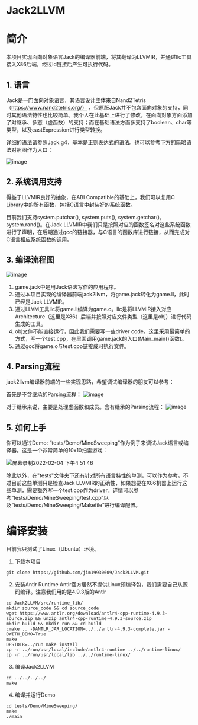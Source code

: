 # Jack2LLVM

# 简介
本项目实现面向对象语言Jack的编译器前端，将其翻译为LLVMIR，并通过llc工具接入X86后端，经过ld链接后产生可执行代码。

## 1. 语言
Jack是一门面向对象语言，其语言设计主体来自Nand2Tetris（https://www.nand2tetris.org/） ，但原版Jack并不包含面向对象的支持，同时其他语法特性也比较简单。我个人在此基础上进行了修改，在面向对象方面添加了对继承、多态（虚函数）的支持；而在基础语法方面多支持了boolean、char等类型，以及castExpression进行类型转换。

详细的语法请参照Jack.g4，基本是正则表达式的语法。也可以参考下方的简略语法对照图作为入口：

![image](https://user-images.githubusercontent.com/22334008/152664632-80987b82-80ba-4bc4-8aba-5d87a10d450e.png)

## 2. 系统调用支持
得益于LLVMIR良好的抽象，在ABI Compatible的基础上，我们可以复用C Library中的所有函数，包括C语言中封装好的系统函数。

目前我们支持system.putchar(), system.puts(), system.getchar()，system.rand()。在Jack LLVMIR中我们只是按照对应的函数签名对这些系统函数进行了声明，在后期通过gcc的链接器，与C语言的函数库进行链接，从而完成对C语言相应系统函数的调用。

## 3. 编译流程图

![image](https://user-images.githubusercontent.com/22334008/152664979-2e8df4d9-d4cb-4d6b-9566-dcffeac57625.png)

1. game.jack中是用Jack语法写作的应用程序。
2. 通过本项目实现的编译器前端jack2llvm，将game.jack转化为game.ll，此时已经是Jack LLVMIR。
3. 通过LLVM工具llc将game.ll编译为game.o。llc是将LLVMIR接入对应Architecture（这里是X86）后端并按照对应文件类型（这里是obj）进行代码生成的工具。
4. obj文件不能直接运行，因此我们需要写一些driver code。这里采用最简单的方式，写一个test.cpp，在里面调用game.jack的入口(Main_main()函数)。
5. 通过gcc将game.o与test.cpp链接成可执行文件。

## 4. Parsing流程
jack2llvm编译器前端的一些实现思路，希望调试编译器的朋友可以参考：

首先是不含继承的Parsing流程：
![image](https://user-images.githubusercontent.com/22334008/152665099-0b98a07c-16ab-4409-b791-b34cb0c8cf75.png)

对于继承来说，主要是处理虚函数和成员。含有继承的Parsing流程：
![image](https://user-images.githubusercontent.com/22334008/152665111-bc36a64d-5be4-4ea3-92a7-152eeb92b0de.png)

## 5. 如何上手
你可以通过Demo: “tests/Demo/MineSweeping”作为例子来调试Jack语言或编译器。这是一个非常简单的10x10扫雷游戏：

![屏幕录制2022-02-04 下午4 51 46](https://user-images.githubusercontent.com/22334008/152664844-916f8a15-0e6f-4d2e-b0d0-0b18ab13b8ff.gif)

除此以外，在"tests"文件夹下还有针对所有语言特性的单测，可以作为参考。不过目前这些单测只是检查Jack LLVMIR的正确性，如果想要在X86机器上运行这些单测，需要额外写一个test.cpp作为driver。详情可以参考“tests/Demo/MineSweeping/test.cpp”以及“tests/Demo/MineSweeping/Makefile”进行编译配置。

# 编译安装
目前我只测试了Linux（Ubuntu）环境。
1. 下载本项目
```
git clone https://github.com/jim19930609/Jack2LLVM.git
```

2. 安装Antlr Runtime
Antlr官方居然不提供Linux预编译包，我们需要自己从源码编译。注意我们用的是4.9.3版的Antlr
```
cd Jack2LLVM/src/runtime_lib/
mkdir source_code && cd source_code
wget https://www.antlr.org/download/antlr4-cpp-runtime-4.9.3-source.zip && unzip antlr4-cpp-runtime-4.9.3-source.zip
mkdir build && mkdir run && cd build
cmake .. -DANTLR_JAR_LOCATION=../../antlr-4.9.3-complete.jar -DWITH_DEMO=True
make
DESTDIR=../run make install
cp -r ../run/usr/local/include/antlr4-runtime ../../runtime-linux/
cp -r ../run/usr/local/lib ../../runtime-linux/
```

3. 编译Jack2LLVM
```
cd ../../../../
make
```

4. 编译并运行Demo
```
cd tests/Demo/MineSweeping/
make
./main
```
